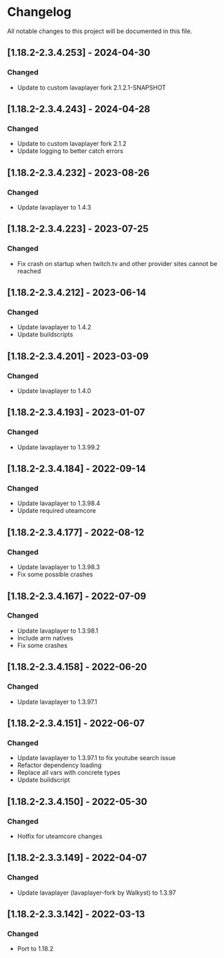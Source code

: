# Changelog
All notable changes to this project will be documented in this file.

## [1.18.2-2.3.4.253] - 2024-04-30
### Changed
 - Update to custom lavaplayer fork 2.1.2.1-SNAPSHOT

## [1.18.2-2.3.4.243] - 2024-04-28
### Changed
 - Update to custom lavaplayer fork 2.1.2
 - Update logging to better catch errors

## [1.18.2-2.3.4.232] - 2023-08-26
### Changed
 - Update lavaplayer to 1.4.3

## [1.18.2-2.3.4.223] - 2023-07-25
### Changed
 - Fix crash on startup when twitch.tv and other provider sites cannot be reached

## [1.18.2-2.3.4.212] - 2023-06-14
### Changed
 - Update lavaplayer to 1.4.2
 - Update buildscripts

## [1.18.2-2.3.4.201] - 2023-03-09
### Changed
 - Update lavaplayer to 1.4.0

## [1.18.2-2.3.4.193] - 2023-01-07
### Changed
 - Update lavaplayer to 1.3.99.2

## [1.18.2-2.3.4.184] - 2022-09-14
### Changed
 - Update lavaplayer to 1.3.98.4
 - Update required uteamcore

## [1.18.2-2.3.4.177] - 2022-08-12
### Changed
 - Update lavaplayer to 1.3.98.3
 - Fix some possible crashes

## [1.18.2-2.3.4.167] - 2022-07-09
### Changed
 - Update lavaplayer to 1.3.98.1
 - Include arm natives
 - Fix some crashes

## [1.18.2-2.3.4.158] - 2022-06-20
### Changed
 - Update lavaplayer to 1.3.97.1

## [1.18.2-2.3.4.151] - 2022-06-07
### Changed
 - Update lavaplayer to 1.3.97.1 to fix youtube search issue
 - Refactor dependency loading
 - Replace all vars with concrete types
 - Update buildscript

## [1.18.2-2.3.4.150] - 2022-05-30
### Changed
 - Hotfix for uteamcore changes

## [1.18.2-2.3.3.149] - 2022-04-07
### Changed
 - Update lavaplayer (lavaplayer-fork by Walkyst) to 1.3.97

## [1.18.2-2.3.3.142] - 2022-03-13
### Changed
 - Port to 1.18.2